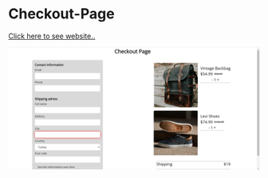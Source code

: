 # Checkout-Page
[Click here to see website..](https://mustafa-3.github.io/Checkout-Page/)

![](https://github.com/mustafa-3/Checkout-Page/blob/master/images/Preview-check.png)
